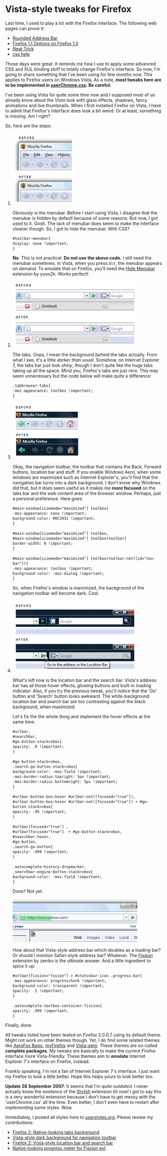 Vista-style tweaks for Firefox
===

Last time, I used to play a lot with the Firefox interface. The following web pages can prove it:

- [Rounded Address Bar](http://forums.mozillazine.org/viewtopic.php?t=68357)
- [Firefox 1.1 Options on Firefox 1.0](http://forums.mozillazine.org/viewtopic.php?t=197355)
- [Neat Trick](http://forums.mozillazine.org/viewtopic.php?t=159454)
- [css help](http://forums.mozillazine.org/viewtopic.php?t=73108)

Those days were great. It reminds me how I use to apply some advanced CSS and XUL binding stuff to totally change Firefox's interface. So now, I'm going to share something that I've been using for few months now. This applies to Firefox users on Windows Vista. As a note, **most tweaks here are to be implemented in [userChrome.css](http://www.mozilla.org/support/firefox/edit#css "Editing Configuration Files"). Be careful.**

I've been using Vista for quite some time now and I supposed most of us already know about the *Vista look* with glass effects, shadows, fancy animations and live thumbnails. When I first installed Firefox on Vista, I have to admit that Firefox's interface does look a bit weird. Or at least, something is missing. Am I right?

So, here are the steps:

1.
	![before: Firefox interface with menubar; after: Firefox interface without the menubar, installed with the 'Hide Menubar' extension](/blog/images/screenshots/firefox/menubar-hide-vista-style-before-after-firefox.png)

	Obviously is the menubar. Before I start using Vista, I disagree that the menubar is hidden by default because of some reasons. But now, I got used to it. Gosh. The lack of menubar does seem to make the interface cleaner though. So, I got to hide the menubar. With CSS?

	```
	#toolbar-menubar{
	display: none !important;
	}
	```

	**No**. This is not practical. **Do not use the above code.** I still need the menubar sometimes. In Vista, when you press `Alt`, the menubar appears on demand. To emulate that on Firefox, you'll need the [Hide Menubar](https://addons.mozilla.org/en-US/firefox/addon/4762) extension by yuoo2k. Works perfect!

2.
	![before: the 'darker' background of the tabs bar on Firefox; after: the new shiny Vista-style background of the tabs bar on Firefox](/blog/images/screenshots/firefox/tabbrowser-tabs-background-vista-style-before-after-firefox.png)

	The tabs. Oops, I mean the background *behind* the tabs actually. From what I see, it's a little *darker than usual*. Somehow, on Internet Explorer 7, the tabs bar just look *shiny*, though I don't quite like the huge tabs taking up all the space. Mind you, Firefox's tabs are just nice. This may seem unnecessary but the code below will make quite a difference:

	```
	.tabbrowser-tabs{
	-moz-appearance: toolbox !important;
	}
	```

3.
	![before: the normal Firefox navigation toolbar; after: the 'darker' Firefox navigation toolbar when the window is maximized](/blog/images/screenshots/firefox/dark-navigation-toolbar-window-maximized-vista-style-before-after-firefox.png)

	Okay, the navigation toolbar, the toolbar that contains the Back, Forward buttons, location bar and stuff. If you enable Windows Aero, when some windows are maximized such as Internet Explorer's, you'll find that the navigation bar turns into a dark background. I don't know why Windows did that, but it does seem useful as it makes me **more focused** on the tabs bar and the web content area of the browser window. Perhaps, just a personal preference. Here goes:

	```
	#main-window[sizemode="maximized"] toolbox{
	-moz-appearance: none !important;
	background-color: #0C2032 !important;
	}

	#main-window[sizemode="maximized"] toolbox,
	#main-window[sizemode="maximized"] toolbox>toolbar{
	border-width: 0 !important;
	}

	#main-window[sizemode="maximized"] toolbox>toolbar:not([id="nav-bar"]){
	-moz-appearance: toolbox !important;
	background-color: -moz-dialog !important;
	}
	```

	So, when Firefox's window is maximized, the background of the navigation toolbar will become dark. Cool.

4.
	![before: the awkward 'Go' button, 'Search' button, location bar and search bar on Firefox; after: Vista-style 'Go' button, 'Search' button, location bar and search bar](/blog/images/screenshots/firefox/better-location-bar-search-bar-buttons-vista-style-before-after-firefox.png)

	What's left now is the location bar and the search bar. Vista's address bar has all those hover effects, *glowing* buttons and built-in loading indicator. Also, if you try the previous tweak, you'll notice that the 'Go' button and 'Search' button looks awkward. The white-background location bar and search bar are too contrasting against the black background, when maximized.

	Let's fix the the whole thing and implement the hover effects at the same time:

	```
	#urlbar,
	#searchbar,
	#go-button-stack>vbox{
	opacity: .8 !important;
	}

	#go-button-stack>vbox,
	.search-go-button-stack>vbox{
	background-color: -moz-field !important;
	-moz-border-radius-topright: 5px !important;
	-moz-border-radius-bottomright: 5px !important;
	}

	#urlbar-button-box:hover #urlbar:not([focused="true"]),
	#urlbar-button-box:hover #urlbar:not([focused="true"]) + #go-button-stack>vbox{
	opacity: .95 !important;
	}

	#urlbar[focused="true"] ,
	#urlbar[focused="true"]  + #go-button-stack>vbox,
	#searchbar:hover,
	#go-button,
	.search-go-button{
	opacity: .999 !important;
	}

	.autocomplete-history-dropmarker,
	.searchbar-engine-button-stack>vbox{
	background-color: -moz-field !important;
	}
	```

	Done? Not yet.

	![Vista-styled or Safari-styled Firefox location bar, which doubles as a loading bar, installed with the 'Fission' extension](/blog/images/screenshots/firefox/loading-progress-meter-location-bar-vista-safari-style-fission-firefox.png)

	How about that Vista-style address bar which doubles as a loading bar? Or should I mention Safari-style address bar? Whatever. The [Fission](https://addons.mozilla.org/en-US/firefox/addon/1951) extension by zeniko is the ultimate answer. And a little ingredient to spice it up:

	```
	#urlbar[fission="fusion"] > #statusbar-icon .progress-bar{
	-moz-appearance: progresschunk !important;
	background-color: transparent !important;
	opacity: .5 !important;
	}

	.autocomplete-textbox-container-fission{
	opacity: .999 !important;
	}
	```

Finally, done.

All tweaks listed have been tested on Firefox 2.0.0.7 using its default theme. Might not work on other themes though. Yet, I do find some related themes like [AeroFox Basic](https://addons.mozilla.org/en-US/firefox/addon/4583), [myFirefox](https://addons.mozilla.org/en-US/firefox/addon/4129) and [Vista-aero](https://addons.mozilla.org/en-US/firefox/addon/4988). These themes are so-called **complete packages**. My tweaks are basically to make the current Firefox interface more Vista-friendly. These themes aim to **emulate** Internet Explorer 7's interface on Firefox, instead.

Frankly speaking, I'm not a fan of Internet Explorer 7's interface. I just want my Firefox to look a little better. Hope this helps yours to look better too.

**Update 28 September 2007**: It seems that I'm quite *outdated*. I never actually know the existence of the [Stylish](https://addons.mozilla.org/en-US/firefox/addon/2108) extension till now! I got to say this is a very wonderful extension because I don't have to get messy with the 'userChrome.css' all the time. Even better, I don't even have to restart after implementing some styles. Wow.

Immediately, I posted all styles here to [userstyles.org](http://userstyles.org/). Please review my contributions:

- [Firefox 2: Native-looking tabs background](http://userstyles.org/styles/3610)
- [Vista-style dark background for navigation toolbar](http://userstyles.org/styles/3611)
- [Firefox 2: Vista-style location bar and search bar](http://userstyles.org/styles/3612)
- [Native-looking progress meter for Fission ext](http://userstyles.org/styles/3615)
